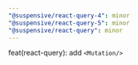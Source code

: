 ```yaml
---
"@suspensive/react-query-4": minor
"@suspensive/react-query-5": minor
"@suspensive/react-query": minor
---
```


feat(react-query): add `<Mutation/>`
